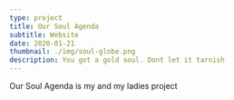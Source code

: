 ```yaml
---
type: project
title: Our Soul Agenda
subtitle: Website
date: 2020-01-21
thumbnail: ./img/soul-globe.png
description: You got a gold soul. Dont let it tarnish
---
```


Our Soul Agenda is my and my ladies project
